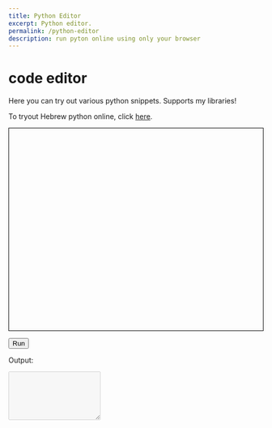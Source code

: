 ```yaml
---
title: Python Editor
excerpt: Python editor.
permalink: /python-editor
description: run pyton online using only your browser
---
```

<head>
  <link rel="stylesheet" data-name="vs/editor/editor.main" href="https://cdnjs.cloudflare.com/ajax/libs/monaco-editor/0.29.1/min/vs/editor/editor.main.min.css">
  <link rel="stylesheet" type="text/css" href="/assets/css/python-editor.css">

  <script src="https://cdn.jsdelivr.net/pyodide/v0.24.1/full/pyodide.js"></script>
  <script>
    var require = {
        paths: {
            'vs': 'https://cdnjs.cloudflare.com/ajax/libs/monaco-editor/0.29.1/min/vs'
        }
    }
  </script>
  <script src="https://cdnjs.cloudflare.com/ajax/libs/monaco-editor/0.29.1/min/vs/loader.min.js" defer></script>
  <script src="https://cdnjs.cloudflare.com/ajax/libs/monaco-editor/0.29.1/min/vs/editor/editor.main.nls.js" defer></script>
  <script src="https://cdnjs.cloudflare.com/ajax/libs/monaco-editor/0.29.1/min/vs/editor/editor.main.js" defer></script>


  <script src="https://cdnjs.cloudflare.com/ajax/libs/monaco-editor/0.29.1/min/vs/basic-languages/python/python.js" defer></script>
  
</head>

# code editor
Here you can try out various python snippets. Supports my libraries!

To tryout Hebrew python online, click [here](/python-editor/?hebrew_mode=1&code=%22%22%22%0AThe%20equal%20code%20section%20(roughly)%20in%20English%3A%0A%0Aimport%20hepy.random%20as%20random%3A%0Aprint(%22hello%20world%22)%0Aprint(%22Number%20between%201%20and%20100%3A%22)%3A%0Aprint(random.random_number(1%2C100))%0A%22%22%22%0A%0A%D7%99%D7%91%D7%90%20%D7%91%D7%A0%D7%95%D7%99.%D7%90%D7%A7%D7%A8%D7%90%D7%99%20%D7%91%D7%AA%D7%95%D7%A8%20%D7%90%D7%A7%D7%A8%D7%90%D7%99%0A%0A%D7%94%D7%A8%D7%90%D7%94(%22%D7%A9%D7%9C%D7%95%D7%9D%20%D7%A2%D7%95%D7%9C%D7%9D%22)%0A%D7%94%D7%A8%D7%90%D7%94(%22%D7%9E%D7%A1%D7%A4%D7%A8%20%D7%91%D7%99%D7%9F%201%20%D7%9C%20100%22)%0A%D7%94%D7%A8%D7%90%D7%94(%D7%90%D7%A7%D7%A8%D7%90%D7%99.%D7%9E%D7%A1%D7%A4%D7%A8_%D7%90%D7%A7%D7%A8%D7%90%D7%99(1%2C100))%0A%0A).

<body>

<div id="code-editor-div">
  <div id="container" style="height: 400px; border: 1px solid black;"></div>
  <p><button id="run" class="button">Run</button></p>
  <div>Output:</div>
  <p> <textarea id="output" class="output-textarea" rows="6" disabled></textarea></p>
  <div id="code-error" class="error-message"></div>
</div>
<script src="/assets/js/python-editor.js" defer></script>
</body>
